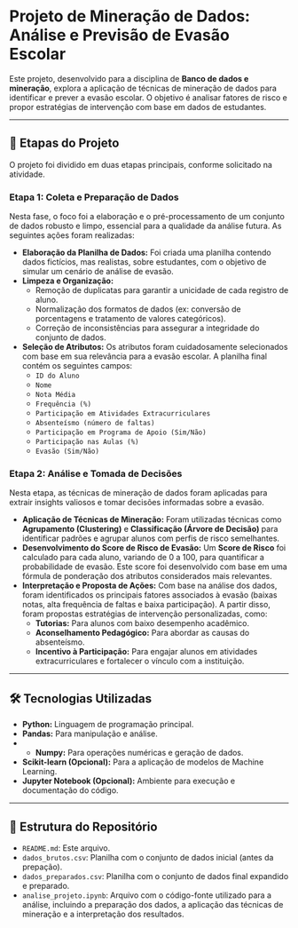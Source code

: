 # Projeto de Mineração de Dados: Análise e Previsão de Evasão Escolar

Este projeto, desenvolvido para a disciplina de **Banco de dados e mineração**, explora a aplicação de técnicas de mineração de dados para identificar e prever a evasão escolar. O objetivo é analisar fatores de risco e propor estratégias de intervenção com base em dados de estudantes.

---

## 🚀 Etapas do Projeto

O projeto foi dividido em duas etapas principais, conforme solicitado na atividade.

### Etapa 1: Coleta e Preparação de Dados

Nesta fase, o foco foi a elaboração e o pré-processamento de um conjunto de dados robusto e limpo, essencial para a qualidade da análise futura. As seguintes ações foram realizadas:

- **Elaboração da Planilha de Dados:** Foi criada uma planilha contendo dados fictícios, mas realistas, sobre estudantes, com o objetivo de simular um cenário de análise de evasão.
- **Limpeza e Organização:**
  - Remoção de duplicatas para garantir a unicidade de cada registro de aluno.
  - Normalização dos formatos de dados (ex: conversão de porcentagens e tratamento de valores categóricos).
  - Correção de inconsistências para assegurar a integridade do conjunto de dados.
- **Seleção de Atributos:** Os atributos foram cuidadosamente selecionados com base em sua relevância para a evasão escolar. A planilha final contém os seguintes campos:
  - `ID do Aluno`
  - `Nome`
  - `Nota Média`
  - `Frequência (%)`
  - `Participação em Atividades Extracurriculares`
  - `Absenteísmo (número de faltas)`
  - `Participação em Programa de Apoio (Sim/Não)`
  - `Participação nas Aulas (%)`
  - `Evasão (Sim/Não)`

### Etapa 2: Análise e Tomada de Decisões

Nesta etapa, as técnicas de mineração de dados foram aplicadas para extrair insights valiosos e tomar decisões informadas sobre a evasão.

- **Aplicação de Técnicas de Mineração:** Foram utilizadas técnicas como **Agrupamento (Clustering)** e **Classificação (Árvore de Decisão)** para identificar padrões e agrupar alunos com perfis de risco semelhantes.
- **Desenvolvimento do Score de Risco de Evasão:** Um **Score de Risco** foi calculado para cada aluno, variando de 0 a 100, para quantificar a probabilidade de evasão. Este score foi desenvolvido com base em uma fórmula de ponderação dos atributos considerados mais relevantes.
- **Interpretação e Proposta de Ações:** Com base na análise dos dados, foram identificados os principais fatores associados à evasão (baixas notas, alta frequência de faltas e baixa participação). A partir disso, foram propostas estratégias de intervenção personalizadas, como:
  - **Tutorias:** Para alunos com baixo desempenho acadêmico.
  - **Aconselhamento Pedagógico:** Para abordar as causas do absenteísmo.
  - **Incentivo à Participação:** Para engajar alunos em atividades extracurriculares e fortalecer o vínculo com a instituição.

---

## 🛠️ Tecnologias Utilizadas

- **Python:** Linguagem de programação principal.
- **Pandas:** Para manipulação e análise.
- - **Numpy:** Para operações numéricas e geração de dados.
- **Scikit-learn (Opcional):** Para a aplicação de modelos de Machine Learning.
- **Jupyter Notebook (Opcional):** Ambiente para execução e documentação do código.

---

## 📂 Estrutura do Repositório

- `README.md`: Este arquivo.
- `dados_brutos.csv`: Planilha com o conjunto de dados inicial (antes da prepação).
- `dados_preparados.csv`: Planilha com o conjunto de dados final expandido e preparado.
- `analise_projeto.ipynb`: Arquivo com o código-fonte utilizado para a análise, incluindo a preparação dos dados, a aplicação das técnicas de mineração e a interpretação dos resultados.
